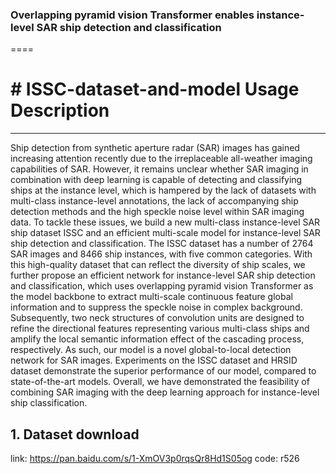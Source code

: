 
### Overlapping pyramid vision Transformer enables instance-level SAR ship detection and classification

==== 
# # ISSC-dataset-and-model Usage Description
 ------- 
Ship detection from synthetic aperture radar (SAR) images has gained increasing attention recently due to the irreplaceable all-weather imaging capabilities of SAR. However, it remains unclear whether SAR imaging in combination with deep learning is capable of detecting and classifying ships at the instance level, which is hampered by the lack of datasets with multi-class instance-level annotations, the lack of accompanying ship detection methods and the high speckle noise level within SAR imaging data. To tackle these issues, we build a new multi-class instance-level SAR ship dataset ISSC and an efficient multi-scale model for instance-level SAR ship detection and classification. The ISSC dataset has a number of 2764 SAR images and 8466 ship instances, with five common categories. With this high-quality dataset that can reflect the diversity of ship scales, we further propose an efficient network for instance-level SAR ship detection and classification, which uses overlapping pyramid vision Transformer as the model backbone to extract multi-scale continuous feature global information and to suppress the speckle noise in complex background. Subsequently, two neck structures of convolution units are designed to refine the directional features representing various multi-class ships and amplify the local semantic information effect of the cascading process, respectively. As such, our model is a novel global-to-local detection network for SAR images. Experiments on the ISSC dataset and HRSID dataset demonstrate the superior performance of our model, compared to state-of-the-art models. Overall, we have demonstrated the feasibility of combining SAR imaging with the deep learning approach for instance-level ship classification. 
## 1. Dataset download
link: https://pan.baidu.com/s/1-XmOV3p0rqsQr8Hd1S05og code: r526 


